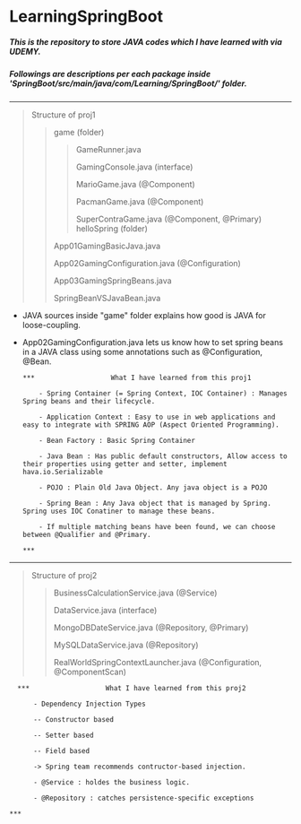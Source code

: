 # LearningSpringBoot

##### This is the repository to store JAVA codes which I have learned with via UDEMY.

##### Followings are descriptions per each package inside 'SpringBoot/src/main/java/com/Learning/SpringBoot/' folder.
--------------
>Structure of proj1
>> game (folder)
>>> GameRunner.java
>>> 
>>> GamingConsole.java (interface)
>>> 
>>> MarioGame.java (@Component)
>>> 
>>> PacmanGame.java  (@Component)
>>> 
>>> SuperContraGame.java (@Component, @Primary)
>> helloSpring (folder)
>>
>> App01GamingBasicJava.java
>>
>> App02GamingConfiguration.java (@Configuration)
>>
>> App03GamingSpringBeans.java
>>
>> SpringBeanVSJavaBean.java
>> 

- JAVA sources inside "game" folder explains how good is JAVA for loose-coupling.
- App02GamingConfiguration.java lets us know how to set spring beans in a JAVA class using some annotations such as @Configuration, @Bean.

      ***                   What I have learned from this proj1
  
          - Spring Container (= Spring Context, IOC Container) : Manages Spring beans and their lifecycle.
  
          - Application Context : Easy to use in web applications and easy to integrate with SPRING AOP (Aspect Oriented Programming).
  
          - Bean Factory : Basic Spring Container
  
          - Java Bean : Has public default constructors, Allow access to their properties using getter and setter, implement hava.io.Serializable
  
          - POJO : Plain Old Java Object. Any java object is a POJO
  
          - Spring Bean : Any Java object that is managed by Spring. Spring uses IOC Conatiner to manage these beans.
  
          - If multiple matching beans have been found, we can choose between @Qualifier and @Primary.
                                                                                                        ***
--------------
>Structure of proj2
>> BusinessCalculationService.java (@Service)
>>
>> DataService.java (interface)
>>
>> MongoDBDateService.java (@Repository, @Primary)
>>
>> MySQLDataService.java (@Repository)
>>
>> RealWorldSpringContextLauncher.java (@Configuration, @ComponentScan)
>> 

      ***                   What I have learned from this proj2
  
          - Dependency Injection Types
          
          -- Constructor based
          
          -- Setter based
          
          -- Field based
          
          -> Spring team recommends contructor-based injection.

          - @Service : holdes the business logic. 

          - @Repository : catches persistence-specific exceptions
                                                                                                        ***

